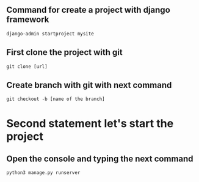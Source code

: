 
## Command for create a project with django framework

    django-admin startproject mysite

## First clone the project with git

    git clone [url]

## Create branch with git with next command

    git checkout -b [name of the branch]

# Second statement let's start the project

## Open the console and typing the next command

    python3 manage.py runserver

